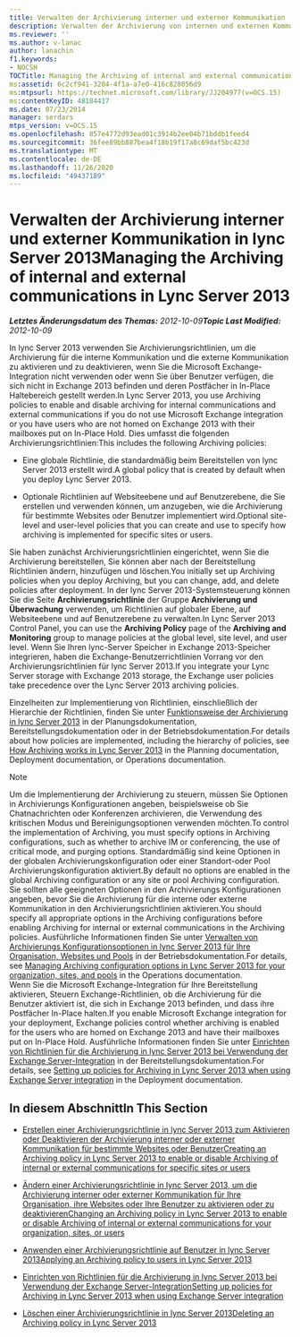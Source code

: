 ```yaml
---
title: Verwalten der Archivierung interner und externer Kommunikation
description: Verwalten der Archivierung von internen und externen Kommunikationen.
ms.reviewer: ''
ms.author: v-lanac
author: lanachin
f1.keywords:
- NOCSH
TOCTitle: Managing the Archiving of internal and external communications
ms:assetid: 6c2cf941-3204-4f1a-a7e0-416c828056d9
ms:mtpsurl: https://technet.microsoft.com/library/JJ204977(v=OCS.15)
ms:contentKeyID: 48184417
ms.date: 07/23/2014
manager: serdars
mtps_version: v=OCS.15
ms.openlocfilehash: 857e4772d93ead01c3914b2ee04b71bddb1feed4
ms.sourcegitcommit: 36fee89bb887bea4f18b19f17a8c69daf5bc423d
ms.translationtype: MT
ms.contentlocale: de-DE
ms.lasthandoff: 11/26/2020
ms.locfileid: "49437189"
---
```

# <a name="managing-the-archiving-of-internal-and-external-communications-in-lync-server-2013"></a><span data-ttu-id="4fdef-103">Verwalten der Archivierung interner und externer Kommunikation in lync Server 2013</span><span class="sxs-lookup"><span data-stu-id="4fdef-103">Managing the Archiving of internal and external communications in Lync Server 2013</span></span>

<div data-xmlns="http://www.w3.org/1999/xhtml">

<div class="topic" data-xmlns="http://www.w3.org/1999/xhtml" data-msxsl="urn:schemas-microsoft-com:xslt" data-cs="https://msdn.microsoft.com/">

<div data-asp="https://msdn2.microsoft.com/asp">



</div>

<div id="mainSection">

<div id="mainBody"><span data-ttu-id="4fdef-104">

<span> </span></span><span class="sxs-lookup"><span data-stu-id="4fdef-104">

<span> </span></span></span>

<span data-ttu-id="4fdef-105">_**Letztes Änderungsdatum des Themas:** 2012-10-09_</span><span class="sxs-lookup"><span data-stu-id="4fdef-105">_**Topic Last Modified:** 2012-10-09_</span></span>

<span data-ttu-id="4fdef-106">In lync Server 2013 verwenden Sie Archivierungsrichtlinien, um die Archivierung für die interne Kommunikation und die externe Kommunikation zu aktivieren und zu deaktivieren, wenn Sie die Microsoft Exchange-Integration nicht verwenden oder wenn Sie über Benutzer verfügen, die sich nicht in Exchange 2013 befinden und deren Postfächer in In-Place Haltebereich gestellt werden.</span><span class="sxs-lookup"><span data-stu-id="4fdef-106">In Lync Server 2013, you use Archiving policies to enable and disable archiving for internal communications and external communications if you do not use Microsoft Exchange integration or you have users who are not homed on Exchange 2013 with their mailboxes put on In-Place Hold.</span></span> <span data-ttu-id="4fdef-107">Dies umfasst die folgenden Archivierungsrichtlinien:</span><span class="sxs-lookup"><span data-stu-id="4fdef-107">This includes the following Archiving policies:</span></span>

  - <span data-ttu-id="4fdef-108">Eine globale Richtlinie, die standardmäßig beim Bereitstellen von lync Server 2013 erstellt wird.</span><span class="sxs-lookup"><span data-stu-id="4fdef-108">A global policy that is created by default when you deploy Lync Server 2013.</span></span>

  - <span data-ttu-id="4fdef-109">Optionale Richtlinien auf Websiteebene und auf Benutzerebene, die Sie erstellen und verwenden können, um anzugeben, wie die Archivierung für bestimmte Websites oder Benutzer implementiert wird.</span><span class="sxs-lookup"><span data-stu-id="4fdef-109">Optional site-level and user-level policies that you can create and use to specify how archiving is implemented for specific sites or users.</span></span>

<span data-ttu-id="4fdef-110">Sie haben zunächst Archivierungsrichtlinien eingerichtet, wenn Sie die Archivierung bereitstellen, Sie können aber nach der Bereitstellung Richtlinien ändern, hinzufügen und löschen.</span><span class="sxs-lookup"><span data-stu-id="4fdef-110">You initially set up Archiving policies when you deploy Archiving, but you can change, add, and delete policies after deployment.</span></span> <span data-ttu-id="4fdef-111">In der lync Server 2013-Systemsteuerung können Sie die Seite **Archivierungsrichtlinie** der Gruppe **Archivierung und Überwachung** verwenden, um Richtlinien auf globaler Ebene, auf Websiteebene und auf Benutzerebene zu verwalten.</span><span class="sxs-lookup"><span data-stu-id="4fdef-111">In Lync Server 2013 Control Panel, you can use the **Archiving Policy** page of the **Archiving and Monitoring** group to manage policies at the global level, site level, and user level.</span></span> <span data-ttu-id="4fdef-112">Wenn Sie Ihren lync-Server Speicher in Exchange 2013-Speicher integrieren, haben die Exchange-Benutzerrichtlinien Vorrang vor den Archivierungsrichtlinien für lync Server 2013.</span><span class="sxs-lookup"><span data-stu-id="4fdef-112">If you integrate your Lync Server storage with Exchange 2013 storage, the Exchange user policies take precedence over the Lync Server 2013 archiving policies.</span></span>

<span data-ttu-id="4fdef-113">Einzelheiten zur Implementierung von Richtlinien, einschließlich der Hierarchie der Richtlinien, finden Sie unter [Funktionsweise der Archivierung in lync Server 2013](lync-server-2013-how-archiving-works.md) in der Planungsdokumentation, Bereitstellungsdokumentation oder in der Betriebsdokumentation.</span><span class="sxs-lookup"><span data-stu-id="4fdef-113">For details about how policies are implemented, including the hierarchy of policies, see [How Archiving works in Lync Server 2013](lync-server-2013-how-archiving-works.md) in the Planning documentation, Deployment documentation, or Operations documentation.</span></span>

<div>


> [!NOTE]
> <span data-ttu-id="4fdef-114">Um die Implementierung der Archivierung zu steuern, müssen Sie Optionen in Archivierungs Konfigurationen angeben, beispielsweise ob Sie Chatnachrichten oder Konferenzen archivieren, die Verwendung des kritischen Modus und Bereinigungsoptionen verwenden möchten.</span><span class="sxs-lookup"><span data-stu-id="4fdef-114">To control the implementation of Archiving, you must specify options in Archiving configurations, such as whether to archive IM or conferencing, the use of critical mode, and purging options.</span></span> <span data-ttu-id="4fdef-115">Standardmäßig sind keine Optionen in der globalen Archivierungskonfiguration oder einer Standort-oder Pool Archivierungskonfiguration aktiviert.</span><span class="sxs-lookup"><span data-stu-id="4fdef-115">By default no options are enabled in the global Archiving configuration or any site or pool Archiving configuration.</span></span> <span data-ttu-id="4fdef-116">Sie sollten alle geeigneten Optionen in den Archivierungs Konfigurationen angeben, bevor Sie die Archivierung für die interne oder externe Kommunikation in den Archivierungsrichtlinien aktivieren.</span><span class="sxs-lookup"><span data-stu-id="4fdef-116">You should specify all appropriate options in the Archiving configurations before enabling Archiving for internal or external communications in the Archiving policies.</span></span> <span data-ttu-id="4fdef-117">Ausführliche Informationen finden Sie unter <A href="lync-server-2013-managing-archiving-configuration-options-for-your-organization-sites-and-pools.md">Verwalten von Archivierungs Konfigurationsoptionen in lync Server 2013 für Ihre Organisation, Websites und Pools</A> in der Betriebsdokumentation.</span><span class="sxs-lookup"><span data-stu-id="4fdef-117">For details, see <A href="lync-server-2013-managing-archiving-configuration-options-for-your-organization-sites-and-pools.md">Managing Archiving configuration options in Lync Server 2013 for your organization, sites, and pools</A> in the Operations documentation.</span></span><BR><span data-ttu-id="4fdef-118">Wenn Sie die Microsoft Exchange-Integration für Ihre Bereitstellung aktivieren, Steuern Exchange-Richtlinien, ob die Archivierung für die Benutzer aktiviert ist, die sich in Exchange 2013 befinden, und dass ihre Postfächer In-Place halten.</span><span class="sxs-lookup"><span data-stu-id="4fdef-118">If you enable Microsoft Exchange integration for your deployment, Exchange policies control whether archiving is enabled for the users who are homed on Exchange 2013 and have their mailboxes put on In-Place Hold.</span></span> <span data-ttu-id="4fdef-119">Ausführliche Informationen finden Sie unter <A href="lync-server-2013-setting-up-policies-for-archiving-when-using-exchange-server-integration.md">Einrichten von Richtlinien für die Archivierung in lync Server 2013 bei Verwendung der Exchange Server-Integration</A> in der Bereitstellungsdokumentation.</span><span class="sxs-lookup"><span data-stu-id="4fdef-119">For details, see <A href="lync-server-2013-setting-up-policies-for-archiving-when-using-exchange-server-integration.md">Setting up policies for Archiving in Lync Server 2013 when using Exchange Server integration</A> in the Deployment documentation.</span></span>



</div>

<div>

## <a name="in-this-section"></a><span data-ttu-id="4fdef-120">In diesem Abschnitt</span><span class="sxs-lookup"><span data-stu-id="4fdef-120">In This Section</span></span>

  - [<span data-ttu-id="4fdef-121">Erstellen einer Archivierungsrichtlinie in lync Server 2013 zum Aktivieren oder Deaktivieren der Archivierung interner oder externer Kommunikation für bestimmte Websites oder Benutzer</span><span class="sxs-lookup"><span data-stu-id="4fdef-121">Creating an Archiving policy in Lync Server 2013 to enable or disable Archiving of internal or external communications for specific sites or users</span></span>](lync-server-2013-create-archiving-policy-sites-users.md)

  - [<span data-ttu-id="4fdef-122">Ändern einer Archivierungsrichtlinie in lync Server 2013, um die Archivierung interner oder externer Kommunikation für Ihre Organisation, ihre Websites oder Ihre Benutzer zu aktivieren oder zu deaktivieren</span><span class="sxs-lookup"><span data-stu-id="4fdef-122">Changing an Archiving policy in Lync Server 2013 to enable or disable Archiving of internal or external communications for your organization, sites, or users</span></span>](lync-server-2013-change-archiving-policy-org-sites-users.md)

  - [<span data-ttu-id="4fdef-123">Anwenden einer Archivierungsrichtlinie auf Benutzer in lync Server 2013</span><span class="sxs-lookup"><span data-stu-id="4fdef-123">Applying an Archiving policy to users in Lync Server 2013</span></span>](lync-server-2013-applying-an-archiving-policy-to-users.md)

  - [<span data-ttu-id="4fdef-124">Einrichten von Richtlinien für die Archivierung in lync Server 2013 bei Verwendung der Exchange Server-Integration</span><span class="sxs-lookup"><span data-stu-id="4fdef-124">Setting up policies for Archiving in Lync Server 2013 when using Exchange Server integration</span></span>](lync-server-2013-setting-up-policies-for-archiving-when-using-exchange-server-integration.md)

  - [<span data-ttu-id="4fdef-125">Löschen einer Archivierungsrichtlinie in lync Server 2013</span><span class="sxs-lookup"><span data-stu-id="4fdef-125">Deleting an Archiving policy in Lync Server 2013</span></span>](lync-server-2013-deleting-an-archiving-policy.md)

<span data-ttu-id="4fdef-126"></div>

</div>

<span> </span>

</div>

</div>

</span><span class="sxs-lookup"><span data-stu-id="4fdef-126"></div>

</div>

<span> </span>

</div>

</div>

</span></span></div>

